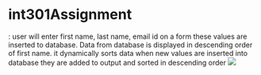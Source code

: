 # int301Assignment
:  user will enter first name, last name, email id on a form these values are inserted to database. Data from database is displayed in descending order of first name. it dynamically sorts data when new values are inserted into database they are added to output and sorted in descending order
![](https://cdn.pixabay.com/photo/2015/04/23/22/00/tree-736885__340.jpg)
